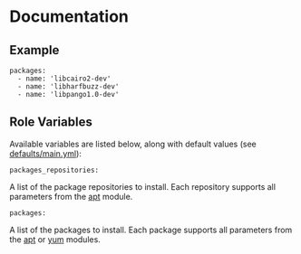 # Documentation

## Example

```
packages:
  - name: 'libcairo2-dev'
  - name: 'libharfbuzz-dev'
  - name: 'libpango1.0-dev'
```

## Role Variables

Available variables are listed below, along with default values (see [defaults/main.yml](/defaults/main.yml)):

```
packages_repositories:
```

A list of the package repositories to install. Each repository supports all parameters from the
[apt](http://docs.ansible.com/ansible/apt_repository_module.html) module.

```
packages:
```

A list of the packages to install. Each package supports all parameters from the
[apt](http://docs.ansible.com/ansible/apt_module.html) or [yum](http://docs.ansible.com/ansible/yum_module.html) modules.